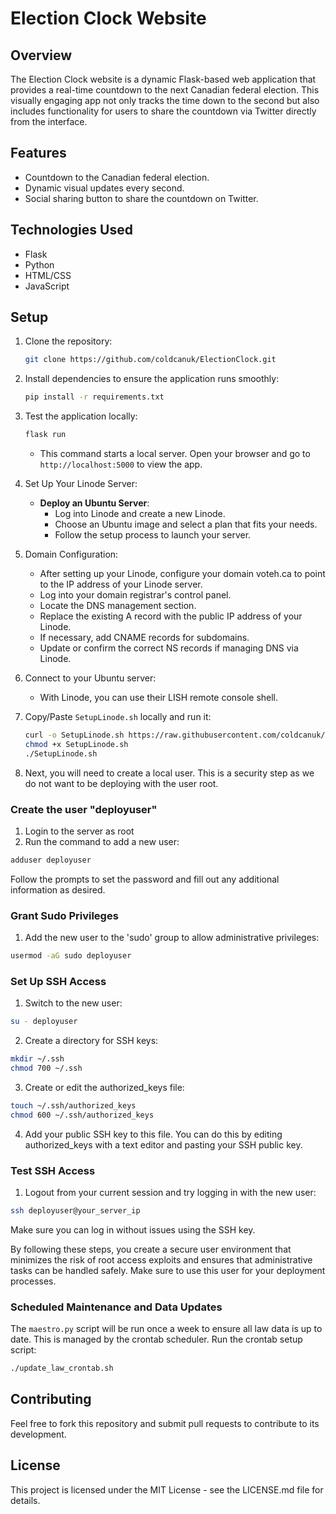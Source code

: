 # Election Clock Website

## Overview
The Election Clock website is a dynamic Flask-based web application that provides a real-time countdown to the next Canadian federal election. This visually engaging app not only tracks the time down to the second but also includes functionality for users to share the countdown via Twitter directly from the interface.

## Features
- Countdown to the Canadian federal election.
- Dynamic visual updates every second.
- Social sharing button to share the countdown on Twitter.

## Technologies Used
- Flask
- Python
- HTML/CSS
- JavaScript

## Setup
1. Clone the repository:
   ```bash
   git clone https://github.com/coldcanuk/ElectionClock.git
   ```
2. Install dependencies to ensure the application runs smoothly:
   ```bash
   pip install -r requirements.txt
   ```
3. Test the application locally:
   ```bash
   flask run
   ```
   - This command starts a local server. Open your browser and go to `http://localhost:5000` to view the app.

4. Set Up Your Linode Server:
   - **Deploy an Ubuntu Server**:
     - Log into Linode and create a new Linode.
     - Choose an Ubuntu image and select a plan that fits your needs.
     - Follow the setup process to launch your server.

5. Domain Configuration:
   - After setting up your Linode, configure your domain voteh.ca to point to the IP address of your Linode server.
   - Log into your domain registrar's control panel.
   - Locate the DNS management section.
   - Replace the existing A record with the public IP address of your Linode.
   - If necessary, add CNAME records for subdomains.
   - Update or confirm the correct NS records if managing DNS via Linode.

6. Connect to your Ubuntu server:
   - With Linode, you can use their LISH remote console shell.

7. Copy/Paste `SetupLinode.sh` locally and run it:
   ```bash
   curl -o SetupLinode.sh https://raw.githubusercontent.com/coldcanuk/ElectionClock/main/SetupLinode.sh
   chmod +x SetupLinode.sh
   ./SetupLinode.sh
   ```
   
8. Next, you will need to create a local user. This is a security step as we do not want to be deploying with the user root.
### Create the user "deployuser"
1. Login to the server as root
2. Run the command to add a new user:
```bash
adduser deployuser
```
   Follow the prompts to set the password and fill out any additional information as desired.
### Grant Sudo Privileges
1. Add the new user to the 'sudo' group to allow administrative privileges:
```bash
usermod -aG sudo deployuser
```
### Set Up SSH Access
1. Switch to the new user:
```bash
su - deployuser
```
2. Create a directory for SSH keys:
```bash
mkdir ~/.ssh
chmod 700 ~/.ssh
```
3. Create or edit the authorized_keys file:
```bash
touch ~/.ssh/authorized_keys
chmod 600 ~/.ssh/authorized_keys
```
4. Add your public SSH key to this file. You can do this by editing authorized_keys with a text editor and pasting your SSH public key.
### Test SSH Access
1. Logout from your current session and try logging in with the new user:
```bash
ssh deployuser@your_server_ip
```
Make sure you can log in without issues using the SSH key.

By following these steps, you create a secure user environment that minimizes the risk of root access exploits and ensures that administrative tasks can be handled safely. Make sure to use this user for your deployment processes.

### Scheduled Maintenance and Data Updates
The `maestro.py` script will be run once a week to ensure all law data is up to date. This is managed by the crontab scheduler.
Run the crontab setup script:
```bash
./update_law_crontab.sh
```
## Contributing
Feel free to fork this repository and submit pull requests to contribute to its development.

## License
This project is licensed under the MIT License - see the LICENSE.md file for details.
